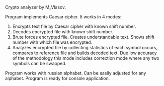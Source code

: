 Crypto analyzer by M_Vlasov.

Program implements Caesar cipher. It works in 4 modes:
1. Encrypts text file by Caesar cipher with known shift number.
2. Decodes encrypted file with known shift number.
3. Brute forces encrypted file. Creates understandable text. Shows shift number with which file was encrypted.
4. Analyzes encrypted file by collecting statistics of each symbol occurs, compares to reference file and builds decoded text. Due low accuracy of the methodology this mode includes correction mode where any two symbols can be swapped. 

Program works with russian alphabet. Can be easily adjusted for any alphabet.
Program is ready for console application.